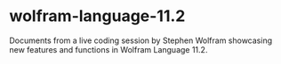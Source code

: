 # wolfram-language-11.2
Documents from a live coding session by Stephen Wolfram showcasing new features and functions in Wolfram Language 11.2.
